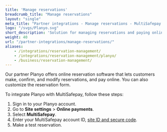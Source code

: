 ```yaml
---
title: 'Manage reservations'
breadcrumb_title: "Manage reservations"
layout: "single"
meta_title: "Partner integrations - Manage reservations - MultiSafepay Docs"
logo: "/svgs/Planyo.svg"
short_description: 'Solution for managing reservations and paying online by our partner Planyo.'
weight: 40
url: "/partner-integrations/manage-reservations/"
aliases:
    - /integrations/reservation-management/
    - /integrations/reservation-management/planyo/
    - /business/reservation-management/
---
```


Our partner Planyo offers online reservation software that lets customers make, confirm, and modify reservations, and pay online. You can also customize the reservation form. 

To integrate Planyo with MultiSafepay, follow these steps:

1. Sign in to your Planyo account.
2. Go to **Site settings** > **Online payments**.
3. Select **MultiSafepay**.
4. Enter your MultiSafepay account ID, [site ID and secure code](/account/managing-websites/#viewing-the-site-id-api-key-and-secure-code).  
5. Make a test reservation. 